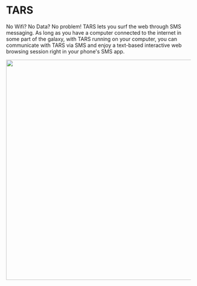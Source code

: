 # TARS
No Wifi? No Data? No problem! TARS lets you surf the web through SMS messaging. As long as you have a computer connected to the internet in some part of the galaxy, with TARS running on your computer, you can communicate with TARS via SMS and enjoy a text-based interactive web browsing session right in your phone's SMS app.

<img src="TARS.gif"  width="800" height="600">

